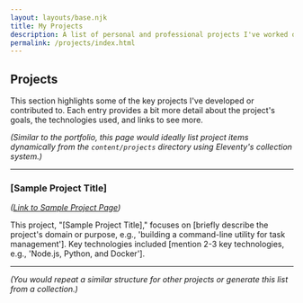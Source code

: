 ```yaml
---
layout: layouts/base.njk
title: My Projects
description: A list of personal and professional projects I've worked on, with details about the tech stack and process.
permalink: /projects/index.html
---
```


## Projects

This section highlights some of the key projects I've developed or contributed to. Each entry provides a bit more detail about the project's goals, the technologies used, and links to see more.

*(Similar to the portfolio, this page would ideally list project items dynamically from the `content/projects` directory using Eleventy's collection system.)*

---

### [Sample Project Title]
*([Link to Sample Project Page](/projects/sample-project/))*

This project, "[Sample Project Title]," focuses on [briefly describe the project's domain or purpose, e.g., 'building a command-line utility for task management']. Key technologies included [mention 2-3 key technologies, e.g., 'Node.js, Python, and Docker'].

---
*(You would repeat a similar structure for other projects or generate this list from a collection.)*

